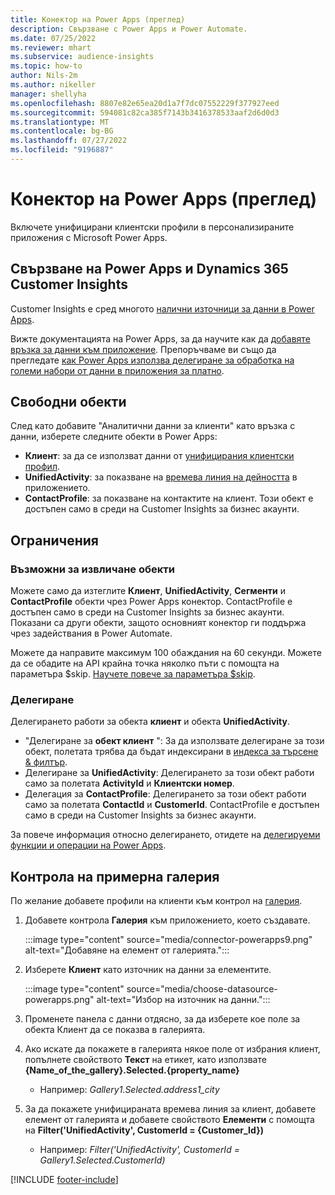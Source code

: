 ```yaml
---
title: Конектор на Power Apps (преглед)
description: Свързване с Power Apps и Power Automate.
ms.date: 07/25/2022
ms.reviewer: mhart
ms.subservice: audience-insights
ms.topic: how-to
author: Nils-2m
ms.author: nikeller
manager: shellyha
ms.openlocfilehash: 8807e82e65ea20d1a7f7dc07552229f377927eed
ms.sourcegitcommit: 594081c82ca385f7143b3416378533aaf2d6d0d3
ms.translationtype: MT
ms.contentlocale: bg-BG
ms.lasthandoff: 07/27/2022
ms.locfileid: "9196887"
---
```

# <a name="power-apps-connector-preview"></a>Конектор на Power Apps (преглед)

Включете унифицирани клиентски профили в персонализираните приложения с Microsoft Power Apps.

## <a name="connect-power-apps-and-dynamics-365-customer-insights"></a>Свързване на Power Apps и Dynamics 365 Customer Insights

Customer Insights е сред многото [налични източници за данни в Power Apps](/powerapps/maker/canvas-apps/working-with-data-sources).

Вижте документацията на Power Apps, за да научите как да [добавяте връзка за данни към приложение](/powerapps/maker/canvas-apps/add-data-connection). Препоръчваме ви също да прегледате [как Power Apps използва делегиране за обработка на големи набори от данни в приложения за платно](/powerapps/maker/canvas-apps/delegation-overview).

## <a name="available-entities"></a>Свободни обекти

След като добавите "Аналитични данни за клиенти" като връзка с данни, изберете следните обекти в Power Apps:

- **Клиент**: за да се използват данни от [унифицирания клиентски профил](customer-profiles.md).
- **UnifiedActivity**: за показване на [времева линия на дейността](activities.md) в приложението.
- **ContactProfile**: за показване на контактите на клиент. Този обект е достъпен само в среди на Customer Insights за бизнес акаунти.

## <a name="limitations"></a>Ограничения

### <a name="retrievable-entities"></a>Възможни за извличане обекти

Можете само да изтеглите **Клиент**, **UnifiedActivity**, **Сегменти** и **ContactProfile** обекти чрез Power Apps конектор. ContactProfile е достъпен само в среди на Customer Insights за бизнес акаунти. Показани са други обекти, защото основният конектор ги поддържа чрез задействания в Power Automate.

Можете да направите максимум 100 обаждания на 60 секунди. Можете да се обадите на API крайна точка няколко пъти с помощта на параметъра $skip. [Научете повече за параметъра $skip](/connectors/customerinsights/#get-items-from-an-entity).

### <a name="delegation"></a>Делегиране

Делегирането работи за обекта **клиент** и обекта **UnifiedActivity**.

- "Делегиране за **обект клиент** ": За да използвате делегиране за този обект, полетата трябва да бъдат индексирани в [индекса за търсене & филтър](search-filter-index.md).  
- Делегиране за **UnifiedActivity**: Делегирането за този обект работи само за полетата **ActivityId** и **Клиентски номер**.  
- Делегация за **ContactProfile**: Делегирането за този обект работи само за полетата **ContactId** и **CustomerId**. ContactProfile е достъпен само в среди на Customer Insights за бизнес акаунти.

За повече информация относно делегирането, отидете на [делегируеми функции и операции на Power Apps](/powerapps/maker/canvas-apps/delegation-overview).

## <a name="example-gallery-control"></a>Контрола на примерна галерия

По желание добавете профили на клиенти към контрол на [галерия](/powerapps/maker/canvas-apps/add-gallery).

1. Добавете контрола **Галерия** към приложението, което създавате.
  
   :::image type="content" source="media/connector-powerapps9.png" alt-text="Добавяне на елемент от галерията.":::

1. Изберете **Клиент** като източник на данни за елементите.

   :::image type="content" source="media/choose-datasource-powerapps.png" alt-text="Избор на източник на данни.":::

1. Променете панела с данни отдясно, за да изберете кое поле за обекта Клиент да се показва в галерията.

1. Ако искате да покажете в галерията някое поле от избрания клиент, попълнете свойството **Текст** на етикет, като използвате **{Name_of_the_gallery}.Selected.{property_name}**  
    - Например: _Gallery1.Selected.address1_city_

1. За да покажете унифицираната времева линия за клиент, добавете елемент от галерията и добавете свойството **Елементи** с помощта на **Filter('UnifiedActivity', CustomerId = {Customer_Id})**  
    - Например: _Filter('UnifiedActivity', CustomerId = Gallery1.Selected.CustomerId)_

[!INCLUDE [footer-include](includes/footer-banner.md)]
